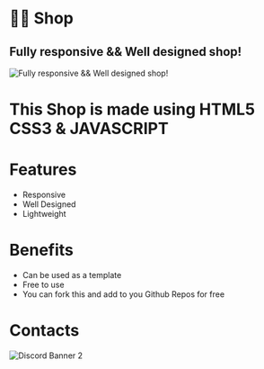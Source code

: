 # 👨‍💻 Shop
## Fully responsive && Well designed shop!
![Fully responsive && Well designed shop!](https://www.pngitem.com/pimgs/m/462-4628886_html-css-js-jquery-ajax-png-download-html5.png)

# This Shop is made using  HTML5 CSS3 & JAVASCRIPT

# Features
* Responsive
* Well Designed
* Lightweight


# Benefits
* Can be used as a template 
* Free to use
* You can fork this and add to you Github Repos for free

# Contacts
<img src="https://discordapp.com/api/guilds/DDTMfMVDf2/widget.png?style=banner2" alt="Discord Banner 2"/>



